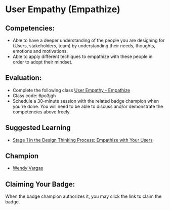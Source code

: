 # User Empathy (Empathize)

## Competencies:
* Able to have a deeper understanding of the people you are designing for (Users, stakeholders, team) by understanding their needs, thoughts, emotions and motivations.
* Able to apply different techiques to empathize with these people in order to adopt their mindset.

## Evaluation:
* Complete the following class [User Empathy - Empathize](https://classroom.google.com/c/NjM4ODQwMTkwMTZa)
* Class code: 6po3jgh
* Schedule a 30-minute session with the related badge champion when you're done. You will need to be able to discuss and/or demonstrate the competencies above freely. 

## Suggested Learning
* [Stage 1 in the Design Thinking Process: Empathize with Your Users](https://www.interaction-design.org/literature/article/stage-1-in-the-design-thinking-process-empathise-with-your-users)

## Champion

* [Wendy Vargas](mailto:wendy.vargas@acklenavenue.com)

## Claiming Your Badge:
When the badge champion authorizes it, you may click the link to claim the badge.
